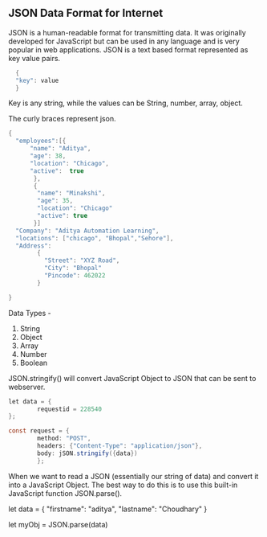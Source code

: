 ## JSON Data Format for Internet
JSON is a human-readable format for transmitting data. It was originally developed for JavaScript but can be used in any language and is very popular in web applications.
JSON is a text based format represented as key value pairs.
```java
  {
  "key": value
  }
``` 
Key is any string, while the values can be String, number, array, object.

The curly braces represent json.
```java
{
  "employees":[{
      "name": "Aditya",
      "age": 38,
      "location": "Chicago",
      "active":  true
       },
       {
        "name": "Minakshi",
        "age": 35,
        "location": "Chicago"
        "active": true
       }]
  "Company": "Aditya Automation Learning",
  "locations": ["chicago", "Bhopal","Sehore"],
  "Address":
        {
          "Street": "XYZ Road",
          "City": "Bhopal"
          "Pincode": 462022
        }      

}
``` 

Data Types -
1. String
2. Object
3. Array
4. Number
5. Boolean

JSON.stringify() will convert JavaScript Object to JSON that can be sent to webserver.

```java
let data = {
        requestid = 228540
};

const request = {
        method: "POST",
        headers: {"Content-Type": "application/json"},
        body: jSON.stringify({data})
        };

```
When we want to read a JSON (essentially our string of data) and convert it into a JavaScript Object. The best way to do this is to use this built-in JavaScript function JSON.parse().

let data = {
           "firstname": "aditya", 
           "lastname": "Choudhary" 
           }

let myObj = JSON.parse(data)

